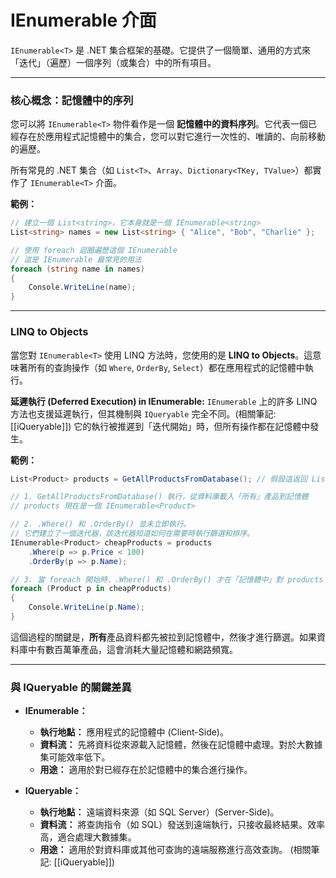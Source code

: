 # IEnumerable<T> 介面

`IEnumerable<T>` 是 .NET 集合框架的基礎。它提供了一個簡單、通用的方式來「迭代」（遍歷）一個序列（或集合）中的所有項目。

---

### 核心概念：記憶體中的序列

您可以將 `IEnumerable<T>` 物件看作是一個 **記憶體中的資料序列**。它代表一個已經存在於應用程式記憶體中的集合，您可以對它進行一次性的、唯讀的、向前移動的遍歷。

所有常見的 .NET 集合（如 `List<T>`、`Array`、`Dictionary<TKey, TValue>`）都實作了 `IEnumerable<T>` 介面。

**範例：**
```csharp
// 建立一個 List<string>，它本身就是一個 IEnumerable<string>
List<string> names = new List<string> { "Alice", "Bob", "Charlie" };

// 使用 foreach 迴圈遍歷這個 IEnumerable
// 這是 IEnumerable 最常見的用法
foreach (string name in names)
{
    Console.WriteLine(name);
}
```

---

### LINQ to Objects

當您對 `IEnumerable<T>` 使用 LINQ 方法時，您使用的是 **LINQ to Objects**。這意味著所有的查詢操作（如 `Where`, `OrderBy`, `Select`）都在應用程式的記憶體中執行。

**延遲執行 (Deferred Execution) in IEnumerable:**
`IEnumerable` 上的許多 LINQ 方法也支援延遲執行，但其機制與 `IQueryable` 完全不同。(相關筆記: [[iQueryable]]) 它的執行被推遲到「迭代開始」時，但所有操作都在記憶體中發生。

**範例：**
```csharp
List<Product> products = GetAllProductsFromDatabase(); // 假設這返回 List<Product>

// 1. GetAllProductsFromDatabase() 執行，從資料庫載入「所有」產品到記憶體
// products 現在是一個 IEnumerable<Product>

// 2. .Where() 和 .OrderBy() 並未立即執行。
// 它們建立了一個迭代器，該迭代器知道如何在需要時執行篩選和排序。
IEnumerable<Product> cheapProducts = products
    .Where(p => p.Price < 100)
    .OrderBy(p => p.Name);

// 3. 當 foreach 開始時，.Where() 和 .OrderBy() 才在「記憶體中」對 products 集合執行
foreach (Product p in cheapProducts) 
{
    Console.WriteLine(p.Name);
}
```
這個過程的關鍵是，**所有**產品資料都先被拉到記憶體中，然後才進行篩選。如果資料庫中有數百萬筆產品，這會消耗大量記憶體和網路頻寬。

---

### 與 IQueryable 的關鍵差異

- **IEnumerable：**
  - **執行地點：** 應用程式的記憶體中 (Client-Side)。
  - **資料流：** 先將資料從來源載入記憶體，然後在記憶體中處理。對於大數據集可能效率低下。
  - **用途：** 適用於對已經存在於記憶體中的集合進行操作。

- **IQueryable：**
  - **執行地點：** 遠端資料來源（如 SQL Server）(Server-Side)。
  - **資料流：** 將查詢指令（如 SQL）發送到遠端執行，只接收最終結果。效率高，適合處理大數據集。
  - **用途：** 適用於對資料庫或其他可查詢的遠端服務進行高效查詢。 (相關筆記: [[iQueryable]])
